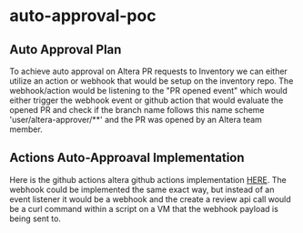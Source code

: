 # auto-approval-poc

## Auto Approval Plan
To achieve auto approval on Altera PR requests to Inventory we can either utilize an action or webhook that would be setup on the inventory repo. The webhook/action would be listening to the "PR opened event" which would either trigger the webhook event or github action that would evaluate the opened PR and check if the branch name follows this name scheme 'user/altera-approver/**' and the PR was opened by an Altera team member. 

## Actions Auto-Approaval Implementation
Here is the github actions altera github actions implementation [HERE](https://github.com/jaron-bauers/auto-approval-poc/blob/main/.github/workflows/poc-2.yml). The webhook could be implemented the same exact way, but instead of an event listener it would be a webhook and the create a review api call would be a curl command within a script on a VM that the webhook payload is being sent to.
